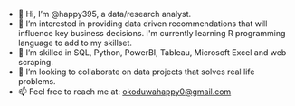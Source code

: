 - 👋 Hi, I’m @happy395, a data/research analyst.
- 👀 I’m interested in providing data driven recommendations that will influence key business decisions. I'm currently learning R programming language to add to my skillset.
- 🌱 I’m skilled in SQL, Python, PowerBI, Tableau, Microsoft Excel and web scraping.
- 💞️ I’m looking to collaborate on data projects that solves real life problems.
- 📫 Feel free to reach me at: okoduwahappy0@gmail.com

<!---
happy395/happy395 is a ✨ special ✨ repository because its `README.md` (this file) appears on your GitHub profile.
You can click the Preview link to take a look at your changes.
--->
